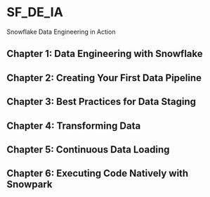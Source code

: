 # SF_DE_IA
Snowflake Data Engineering in Action

## Chapter 1: Data Engineering with Snowflake
## Chapter 2: Creating Your First Data Pipeline
## Chapter 3: Best Practices for Data Staging 
## Chapter 4: Transforming Data
## Chapter 5: Continuous Data Loading
## Chapter 6: Executing Code Natively with Snowpark